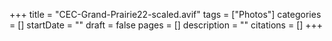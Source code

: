 +++
title = "CEC-Grand-Prairie22-scaled.avif"
tags = ["Photos"]
categories = []
startDate = ""
draft = false
pages = []
description = ""
citations = []
+++
